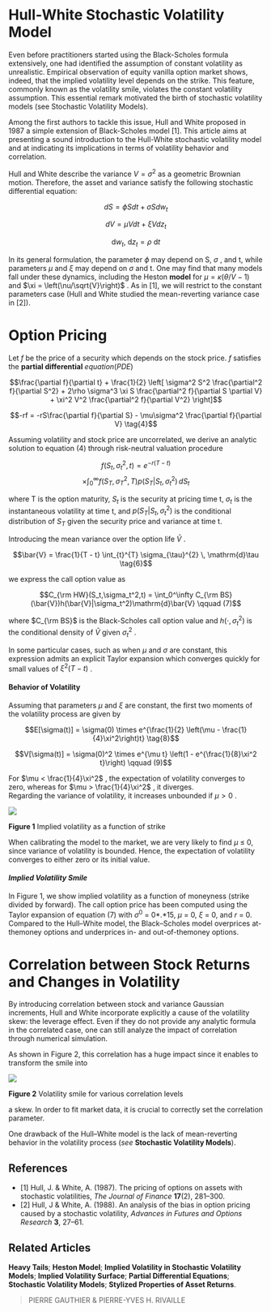 # **Hull-White Stochastic Volatility Model**

Even before practitioners started using the Black-Scholes formula extensively, one had identified the assumption of constant volatility as unrealistic. Empirical observation of equity vanilla option market shows, indeed, that the implied volatility level depends on the strike. This feature, commonly known as the volatility smile, violates the constant volatility assumption. This essential remark motivated the birth of stochastic volatility models (see Stochastic Volatility Models).

Among the first authors to tackle this issue, Hull and White proposed in 1987 a simple extension of Black-Scholes model [1]. This article aims at presenting a sound introduction to the Hull-White stochastic volatility model and at indicating its implications in terms of volatility behavior and correlation.

Hull and White describe the variance  $V = \sigma^2$  as a geometric Brownian motion. Therefore, the asset and variance satisfy the following stochastic differential equation:

$$dS = \phi S dt + \sigma S dw_t \tag{1}$$

$$dV = \mu V dt + \xi V dz_t \tag{2}$$

$$\mathrm{d}w_t,\ \mathrm{d}z_t = \rho\ \mathrm{d}t\tag{3}$$

In its general formulation, the parameter  $\phi$  may depend on S,  $\sigma$ , and t, while parameters  $\mu$  and  $\xi$  may depend on  $\sigma$  and t. One may find that many models fall under these dynamics, including the Heston **model** for  $\mu = \kappa \left(\theta/V - 1\right)$  and  $\xi = \left(\nu/\sqrt{V}\right)$ . As in [1], we will restrict to the constant parameters case (Hull and White studied the mean-reverting variance case in [2]).

# **Option Pricing**

Let  $f$  be the price of a security which depends on the stock price.  $f$  satisfies the **partial differential**  $equation (PDE)$ 

$$\frac{\partial f}{\partial t} + \frac{1}{2} \left[ \sigma^2 S^2 \frac{\partial^2 f}{\partial S^2} + 2\rho \sigma^3 \xi S \frac{\partial^2 f}{\partial S \partial V} + \xi^2 V^2 \frac{\partial^2 f}{\partial V^2} \right]$$

$$-rf = -rS\frac{\partial f}{\partial S} - \mu\sigma^2 \frac{\partial f}{\partial V} \tag{4}$$

Assuming volatility and stock price are uncorrelated, we derive an analytic solution to equation  $(4)$ through risk-neutral valuation procedure

$$f(S_t, \sigma_t^2, t) = e^{-r(T-t)}$$
$$\times \int_0^\infty f(S_T, \sigma_T^2, T) p(S_T | S_t, \sigma_t^2) \, dS_t \tag{5}$$

where T is the option maturity,  $S_t$  is the security at pricing time t,  $\sigma_t$  is the instantaneous volatility at time t, and  $p(S_T|S_t, \sigma_t^2)$  is the conditional distribution of  $S_T$  given the security price and variance at time t.

Introducing the mean variance over the option life  $\bar{V}$ .

$$\bar{V} = \frac{1}{T - t} \int_{t}^{T} \sigma_{\tau}^{2} \, \mathrm{d}\tau \tag{6}$$

we express the call option value as

$$C_{\rm HW}(S_t,\sigma_t^2,t) = \int_0^\infty C_{\rm BS}(\bar{V})h(\bar{V}|\sigma_t^2)\mathrm{d}\bar{V} \qquad (7)$$

where  $C_{\rm BS}$  is the Black-Scholes call option value and  $h(\cdot, \sigma_t^2)$  is the conditional density of  $\bar{V}$  given  $\sigma_t^2$ .

In some particular cases, such as when  $\mu$  and  $\sigma$ are constant, this expression admits an explicit Taylor expansion which converges quickly for small values of  $\xi^2(T - t)$ .

#### **Behavior of Volatility**

Assuming that parameters  $\mu$  and  $\xi$  are constant, the first two moments of the volatility process are given by

$$E[\sigma(t)] = \sigma(0) \times e^{\frac{1}{2} \left(\mu - \frac{1}{4}\xi^2\right)t} \tag{8}$$

$$V[\sigma(t)] = \sigma(0)^2 \times e^{\mu t} \left(1 - e^{\frac{1}{8}\xi^2 t}\right) \qquad (9)$$

For  $\mu < \frac{1}{4}\xi^2$ , the expectation of volatility converges to zero, whereas for  $\mu > \frac{1}{4}\xi^2$ , it diverges.<br>Regarding the variance of volatility, it increases unbounded if  $\mu > 0$ .

![](_page_1_Figure_1.jpeg)

**Figure 1** Implied volatility as a function of strike

When calibrating the model to the market, we are very likely to find *µ* ≤ 0, since variance of volatility is bounded. Hence, the expectation of volatility converges to either zero or its initial value.

#### *Implied Volatility Smile*

In Figure 1, we show implied volatility as a function of moneyness (strike divided by forward). The call option price has been computed using the Taylor expansion of equation (7) with *σ*<sup>0</sup> = 0*.*15, *µ* = 0, *ξ* = 0, and *r* = 0. Compared to the Hull–White model, the Black–Scholes model overprices at-themoney options and underprices in- and out-of-themoney options.

# **Correlation between Stock Returns and Changes in Volatility**

By introducing correlation between stock and variance Gaussian increments, Hull and White incorporate explicitly a cause of the volatility skew: the leverage effect. Even if they do not provide any analytic formula in the correlated case, one can still analyze the impact of correlation through numerical simulation.

As shown in Figure 2, this correlation has a huge impact since it enables to transform the smile into

![](_page_1_Figure_9.jpeg)

**Figure 2** Volatility smile for various correlation levels

a skew. In order to fit market data, it is crucial to correctly set the correlation parameter.

One drawback of the Hull–White model is the lack of mean-reverting behavior in the volatility process (*see* **Stochastic Volatility Models**).

## **References**

- [1] Hull, J. & White, A. (1987). The pricing of options on assets with stochastic volatilities, *The Journal of Finance* **17**(2), 281–300.
- [2] Hull, J & White, A. (1988). An analysis of the bias in option pricing caused by a stochastic volatility, *Advances in Futures and Options Research* **3**, 27–61.

## **Related Articles**

**Heavy Tails**; **Heston Model**; **Implied Volatility in Stochastic Volatility Models**; **Implied Volatility Surface**; **Partial Differential Equations**; **Stochastic Volatility Models**; **Stylized Properties of Asset Returns**.

> PIERRE GAUTHIER & PIERRE-YVES H. RIVAILLE